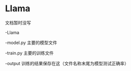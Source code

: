 # Llama

文档暂时没写

-Llama

  -model.py 主要的模型文件
  
  -train.py 主要的训练文件
  
  -output 训练的结果保存在这（文件名称末尾为模型测试正确率）
